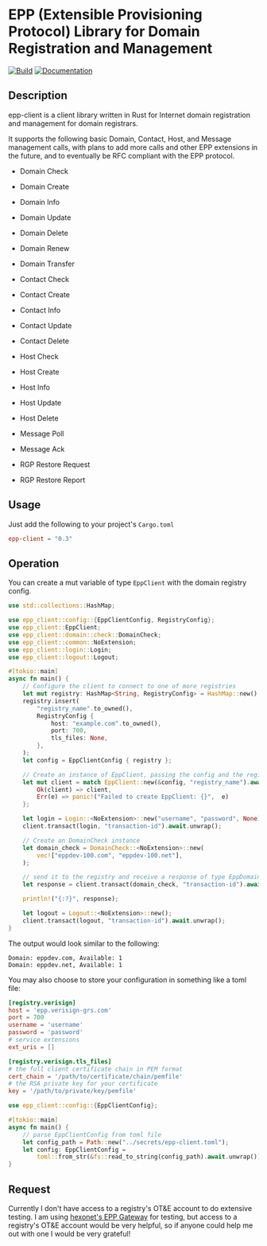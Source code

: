 # EPP (Extensible Provisioning Protocol) Library for Domain Registration and Management

[![Build](https://ci.masalachai.net/api/badges/masalachai/epp-client/status.svg)](https://ci.masalachai.net/masalachai/epp-client)
[![Documentation](https://docs.rs/epp-client/badge.svg)](https://docs.rs/epp-client/)

## Description

epp-client is a client library written in Rust for Internet domain registration
and management for domain registrars.

It supports the following basic Domain, Contact, Host, and Message management
calls, with plans to add more calls and other EPP extensions in the future, and
to eventually be RFC compliant with the EPP protocol.

- Domain Check
- Domain Create
- Domain Info
- Domain Update
- Domain Delete
- Domain Renew
- Domain Transfer

- Contact Check
- Contact Create
- Contact Info
- Contact Update
- Contact Delete

- Host Check
- Host Create
- Host Info
- Host Update
- Host Delete

- Message Poll
- Message Ack

- RGP Restore Request
- RGP Restore Report

## Usage

Just add the following to your project's `Cargo.toml`

```toml
epp-client = "0.3"
```

## Operation

You can create a mut variable of type `EppClient` with the domain registry config.

```rust
use std::collections::HashMap;

use epp_client::config::{EppClientConfig, RegistryConfig};
use epp_client::EppClient;
use epp_client::domain::check::DomainCheck;
use epp_client::common::NoExtension;
use epp_client::login::Login;
use epp_client::logout::Logout;

#[tokio::main]
async fn main() {
    // Configure the client to connect to one of more registries
    let mut registry: HashMap<String, RegistryConfig> = HashMap::new();
    registry.insert(
        "registry_name".to_owned(),
        RegistryConfig {
            host: "example.com".to_owned(),
            port: 700,
            tls_files: None,
        },
    );
    let config = EppClientConfig { registry };

    // Create an instance of EppClient, passing the config and the registry you want to connect to
    let mut client = match EppClient::new(&config, "registry_name").await {
        Ok(client) => client,
        Err(e) => panic!("Failed to create EppClient: {}",  e)
    };

    let login = Login::<NoExtension>::new("username", "password", None);
    client.transact(login, "transaction-id").await.unwrap();

    // Create an DomainCheck instance
    let domain_check = DomainCheck::<NoExtension>::new(
        vec!["eppdev-100.com", "eppdev-100.net"],
    );

    // send it to the registry and receive a response of type EppDomainCheckResponse
    let response = client.transact(domain_check, "transaction-id").await.unwrap();

    println!("{:?}", response);

    let logout = Logout::<NoExtension>::new();
    client.transact(logout, "transaction-id").await.unwrap();
}
```

The output would look similar to the following:

```
Domain: eppdev.com, Available: 1
Domain: eppdev.net, Available: 1
```

You may also choose to store your configuration in something like a toml file:

```toml
[registry.verisign]
host = 'epp.verisign-grs.com'
port = 700
username = 'username'
password = 'password'
# service extensions
ext_uris = []

[registry.verisign.tls_files]
# the full client certificate chain in PEM format
cert_chain = '/path/to/certificate/chain/pemfile'
# the RSA private key for your certificate
key = '/path/to/private/key/pemfile'
```

```rust
use epp_client::config::{EppClientConfig};

#[tokio::main]
async fn main() {
    // parse EppClientConfig from toml file
    let config_path = Path::new("../secrets/epp-client.toml");
    let config: EppClientConfig =
        toml::from_str(&fs::read_to_string(config_path).await.unwrap()).unwrap();
}
```

## Request

Currently I don't have access to a registry's OT&E account to do extensive
testing. I am using
[hexonet's EPP Gateway](https://wiki.hexonet.net/wiki/EPP_Gateway) for testing,
but access to a registry's OT&E account would be very helpful, so if anyone
could help me out with one I would be very grateful!
